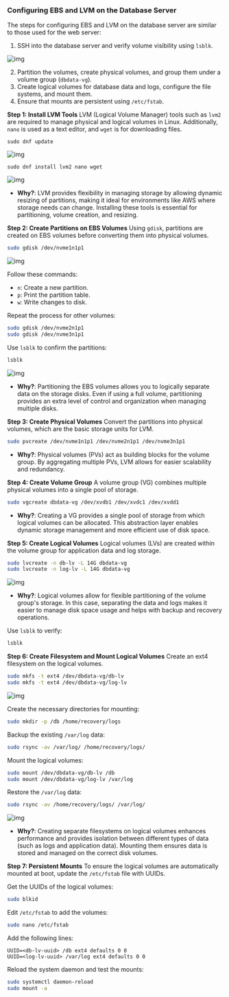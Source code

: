 ### Configuring EBS and LVM on the Database Server

The steps for configuring EBS and LVM on the database server are similar to those used for the web server:

1. SSH into the database server and verify volume visibility using `lsblk`.

![img](images/11.png)

2. Partition the volumes, create physical volumes, and group them under a volume group (`dbdata-vg`).
3. Create logical volumes for database data and logs, configure the file systems, and mount them.
4. Ensure that mounts are persistent using `/etc/fstab`.

**Step 1: Install LVM Tools**
LVM (Logical Volume Manager) tools such as `lvm2` are required to manage physical and logical volumes in Linux. Additionally, `nano` is used as a text editor, and `wget` is for downloading files.

```
sudo dnf update
```

![img](images/12.png)

```
sudo dnf install lvm2 nano wget
```

![img](images/13.png)

- **Why?**: LVM provides flexibility in managing storage by allowing dynamic resizing of partitions, making it ideal for environments like AWS where storage needs can change. Installing these tools is essential for partitioning, volume creation, and resizing.

**Step 2: Create Partitions on EBS Volumes**
Using `gdisk`, partitions are created on EBS volumes before converting them into physical volumes.

```bash
sudo gdisk /dev/nvme1n1p1
```

![img](images/14.png)

Follow these commands:
- `n`: Create a new partition.
- `p`: Print the partition table.
- `w`: Write changes to disk.

Repeat the process for other volumes:

```bash
sudo gdisk /dev/nvme2n1p1
sudo gdisk /dev/nvme3n1p1
```

Use `lsblk` to confirm the partitions:

```bash
lsblk
```

![img](images/15.png)

- **Why?**: Partitioning the EBS volumes allows you to logically separate data on the storage disks. Even if using a full volume, partitioning provides an extra level of control and organization when managing multiple disks.

**Step 3: Create Physical Volumes**
Convert the partitions into physical volumes, which are the basic storage units for LVM.

```bash
sudo pvcreate /dev/nvme1n1p1 /dev/nvme2n1p1 /dev/nvme3n1p1
```

- **Why?**: Physical volumes (PVs) act as building blocks for the volume group. By aggregating multiple PVs, LVM allows for easier scalability and redundancy.

**Step 4: Create Volume Group**
A volume group (VG) combines multiple physical volumes into a single pool of storage.

```bash
sudo vgcreate dbdata-vg /dev/xvdb1 /dev/xvdc1 /dev/xvdd1
```

- **Why?**: Creating a VG provides a single pool of storage from which logical volumes can be allocated. This abstraction layer enables dynamic storage management and more efficient use of disk space.

**Step 5: Create Logical Volumes**
Logical volumes (LVs) are created within the volume group for application data and log storage.

```bash
sudo lvcreate -n db-lv -L 14G dbdata-vg
sudo lvcreate -n log-lv -L 14G dbdata-vg
```

![img](images/16.png)

- **Why?**: Logical volumes allow for flexible partitioning of the volume group's storage. In this case, separating the data and logs makes it easier to manage disk space usage and helps with backup and recovery operations.

Use `lsblk` to verify:
```bash
lsblk
```

**Step 6: Create Filesystem and Mount Logical Volumes**
Create an ext4 filesystem on the logical volumes.

```bash
sudo mkfs -t ext4 /dev/dbdata-vg/db-lv
sudo mkfs -t ext4 /dev/dbdata-vg/log-lv
```

![img](images/17.png)

Create the necessary directories for mounting:

```bash
sudo mkdir -p /db /home/recovery/logs
```

Backup the existing `/var/log` data:

```bash
sudo rsync -av /var/log/ /home/recovery/logs/
```

Mount the logical volumes:

```bash
sudo mount /dev/dbdata-vg/db-lv /db
sudo mount /dev/dbdata-vg/log-lv /var/log
```

Restore the `/var/log` data:

```bash
sudo rsync -av /home/recovery/logs/ /var/log/
```

![img](images/18.png)

- **Why?**: Creating separate filesystems on logical volumes enhances performance and provides isolation between different types of data (such as logs and application data). Mounting them ensures data is stored and managed on the correct disk volumes.

**Step 7: Persistent Mounts**
To ensure the logical volumes are automatically mounted at boot, update the `/etc/fstab` file with UUIDs.

Get the UUIDs of the logical volumes:

```bash
sudo blkid
```

Edit `/etc/fstab` to add the volumes:

```bash
sudo nano /etc/fstab
```

Add the following lines:

```
UUID=<db-lv-uuid> /db ext4 defaults 0 0
UUID=<log-lv-uuid> /var/log ext4 defaults 0 0
```

Reload the system daemon and test the mounts:

```bash
sudo systemctl daemon-reload
sudo mount -a
```

